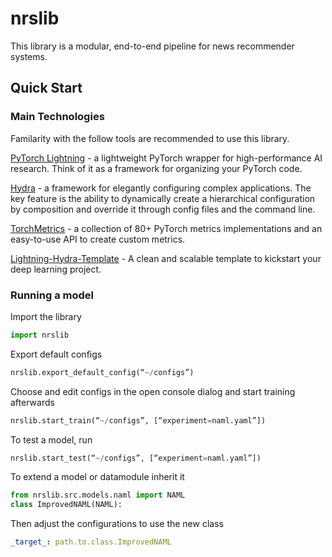 # nrslib

This library is a modular, end-to-end pipeline for news recommender systems.

## Quick Start

### Main Technologies

Familarity with the follow tools are recommended to use this library.

[PyTorch Lightning](https://www.pytorchlightning.ai/) - a lightweight PyTorch wrapper for high-performance AI research. Think of it as a framework for organizing your PyTorch code.

[Hydra](https://hydra.cc/) - a framework for elegantly configuring complex applications. The key feature is the ability to dynamically create a hierarchical configuration by composition and override it through config files and the command line.

[TorchMetrics](https://torchmetrics.readthedocs.io/) - a collection of 80+ PyTorch metrics implementations and an easy-to-use API to create custom metrics.

[Lightning-Hydra-Template](https://github.com/ashleve/lightning-hydra-template) - A clean and scalable template to kickstart your deep learning project.

### Running a model

Import the library

```python
import nrslib
```

Export default configs

```python
nrslib.export_default_config(“~/configs”)
```

Choose and edit configs in the open console dialog and start training afterwards

```python
nrslib.start_train(“~/configs”, [“experiment=naml.yaml”])
```

To test a model, run

```python
nrslib.start_test(“~/configs”, [“experiment=naml.yaml”])
```

To extend a model or datamodule inherit it

```python
from nrslib.src.models.naml import NAML
class ImprovedNAML(NAML):
```

Then adjust the configurations to use the new class

```yaml
_target_: path.to.class.ImprovedNAML
```